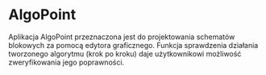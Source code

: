 # AlgoPoint
Aplikacja AlgoPoint przeznaczona jest do projektowania schematów blokowych za pomocą edytora graficznego. Funkcja sprawdzenia działania tworzonego algorytmu (krok po kroku) daje użytkownikowi możliwość zweryfikowania jego poprawności.
